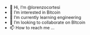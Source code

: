 - 👋 Hi, I’m @lorenzocortesi
- 👀 I’m interested in Bitcoin
- 🌱 I’m currently learning engineering
- 💞️ I’m looking to collaborate on BItcoin
- 📫 How to reach me ...

<!---
lorenzocortesi/lorenzocortesi is a ✨ special ✨ repository because its `README.md` (this file) appears on your GitHub profile.
You can click the Preview link to take a look at your changes.
--->
